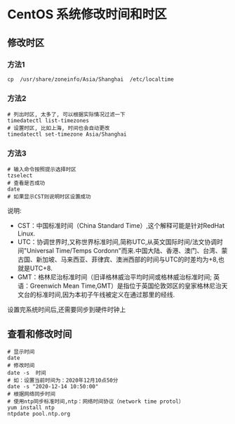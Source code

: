 # CentOS 系统修改时间和时区

## 修改时区

### 方法1

```shell
cp  /usr/share/zoneinfo/Asia/Shanghai  /etc/localtime
```

### 方法2

```shell
# 列出时区, 太多了, 可以根据实际情况过滤一下
timedatectl list-timezones
# 设置时区, 比如上海, 时间也会自动更改
timedatectl set-timezone Asia/Shanghai
```

### 方法3

```shell
# 输入命令按照提示选择时区
tzselect
# 查看是否成功
date
# 如果显示CST则说明时区设置成功
```

说明:

- CST：中国标准时间（China Standard Time）,这个解释可能是针对RedHat Linux.
- UTC：协调世界时,又称世界标准时间,简称UTC,从英文国际时间/法文协调时间"Universal Time/Temps Cordonn"而来.中国大陆、香港、澳门、台湾、蒙古国、新加坡、马来西亚、菲律宾、澳洲西部的时间与UTC的时差均为+8,也就是UTC+8.
- GMT：格林尼治标准时间（旧译格林威治平均时间或格林威治标准时间; 英语：Greenwich Mean Time,GMT）是指位于英国伦敦郊区的皇家格林尼治天文台的标准时间,因为本初子午线被定义在通过那里的经线.

设置完系统时间后,还需要同步到硬件时钟上

## 查看和修改时间

```shell
# 显示时间
date
# 修改时间
date -s  时间
# 如：设置当前时间为：2020年12月10点50分
date -s "2020-12-14 10:50:00"
# 根据网络同步时间
# 使用ntp同步标准时间,ntp：网络时间协议（network time protol）
yum install ntp
ntpdate pool.ntp.org
```
